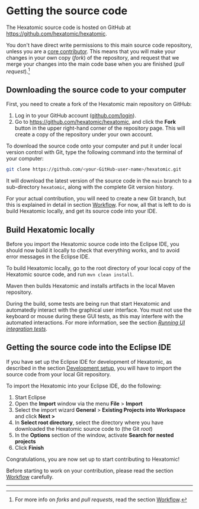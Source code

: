 # Getting the source code

The Hexatomic source code is hosted on GitHub at <i class="fa fa-github"></i> <https://github.com/hexatomic/hexatomic>.

You don't have direct write permissions to this main source code repository, unless you are a [core contributor](https://github.com/hexatomic/hexatomic#core-contributors).
This means that you will make your changes in your own copy (*fork*) of the repository, and request that we merge your changes into the main code base when you are finished (*pull request*).[^workflow]

## Downloading the source code to your computer

First, you need to create a fork of the Hexatomic main repository on GitHub:

1. Log in to your GitHub account ([github.com/login](https://github.com/login)).
1. Go to <https://github.com/hexatomic/hexatomic>, and click the **<i class="fa fa-code-fork"></i> Fork** button in the upper right-hand corner of the repository page. This will create a copy of the repository under your own account.

To download the source code onto your computer and put it under local version control with Git, type the following command into the terminal of your computer:

```bash
git clone https://github.com/<your-GitHub-user-name>/hexatomic.git
```

It will download the latest version of the source code in the `main` branch to a sub-directory `hexatomic`,
along with the complete Git version history.

For your actual contribution, you will need to create a new Git branch, but this is explained in detail in section [Workflow](./workflow/).
For now, all that is left to do is build Hexatomic locally, and get its source code into your IDE.

## Build Hexatomic locally

Before you import the Hexatomic source code into the Eclipse IDE, you should now build it locally to check that everything works, and to avoid error messages in the Eclipse IDE.

To build Hexatomic locally, go to the root directory of your local copy of the Hexatomic source code, and run `mvn clean install`.

Maven then builds Hexatomic and installs artifacts in the local Maven repository.

During the build, some tests are being run that start Hexatomic and automatedly interact with the graphical user interface.
You must not use the keyboard or mouse during these GUI tests, as this may
interfere with the automated interactions. For more information, see the section
[*Running UI integration tests*](./automated-tests/ui-integration-tests.md#running-ui-integration-tests).

## Getting the source code into the Eclipse IDE

If you have set up the Eclipse IDE for development of Hexatomic, as described in the section [Development setup](./setup.md#suggested-editor-eclipse-integrated-development-environment-ide), you will have to import the source code from your local
Git repository.

To import the Hexatomic into your Eclipse IDE, do the following:

1. Start Eclipse
2. Open the **Import** window via the menu **File** > **Import**
3. Select the import wizard **General** > **Existing Projects into Workspace** and click **Next >**
4. In **Select root directory**, select the directory where you have downloaded the Hexatomic source code to (the Git *root*)
5. In the **Options** section of the window, activate **Search for nested projects**
6. Click **Finish**

Congratulations, you are now set up to start contributing to Hexatomic!

Before starting to work on your contribution, please read the section [Workflow](./workflow/) carefully.

---

[^workflow]: For more info on *forks* and *pull requests*, read the section [Workflow](./workflow/).
